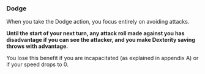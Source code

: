 ### Dodge

When you take the Dodge action, you focus entirely on avoiding attacks.

**Until the start of your next turn, any attack roll made against you has disadvantage if you can see the attacker, and you make Dexterity saving throws with advantage.**

You lose this benefit if you are incapacitated (as explained in appendix A) or if your speed drops to 0.